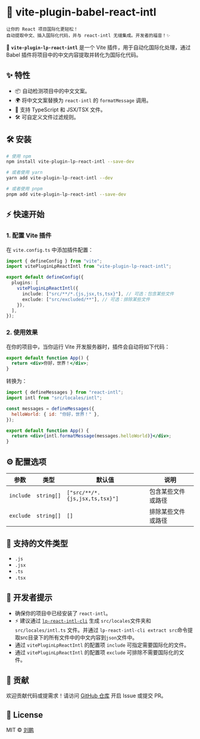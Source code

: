 
# 🌟 vite-plugin-babel-react-intl

    让你的 React 项目国际化更轻松！
    自动提取中文、插入国际化代码，并与 react-intl 无缝集成。开发者的福音！✨

🚀 **`vite-plugin-lp-react-intl`** 是一个 Vite 插件，用于自动化国际化处理，通过 Babel 插件将项目中的中文内容提取并转化为国际化代码。

## ✨ 特性

- 📦 自动检测项目中的中文文案。
- 🌍 将中文文案替换为 `react-intl` 的 `formatMessage` 调用。
- 📂 支持 TypeScript 和 JSX/TSX 文件。
- 🛠 可自定义文件过滤规则。

## 🛠 安装

```bash
# 使用 npm
npm install vite-plugin-lp-react-intl --save-dev

# 或者使用 yarn
yarn add vite-plugin-lp-react-intl --dev

# 或者使用 pnpm
pnpm add vite-plugin-lp-react-intl --save-dev

```


## ⚡ 快速开始

### 1. 配置 Vite 插件

在 `vite.config.ts` 中添加插件配置：

```typescript
import { defineConfig } from "vite";
import vitePluginLpReactIntl from "vite-plugin-lp-react-intl";

export default defineConfig({
  plugins: [
    vitePluginLpReactIntl({
      include: ["src/**/*.{js,jsx,ts,tsx}"], // 可选：包含某些文件
      exclude: ["src/excluded/**"], // 可选：排除某些文件
    }),
  ],
});
```

### 2. 使用效果

在你的项目中，当你运行 Vite 开发服务器时，插件会自动将如下代码：

```jsx
export default function App() {
  return <div>你好，世界！</div>;
}
```

转换为：

```jsx
import { defineMessages } from "react-intl";
import intl from "src/locales/intl";

const messages = defineMessages({
  helloWorld: { id: "你好，世界！" },
});

export default function App() {
  return <div>{intl.formatMessage(messages.helloWorld)}</div>;
}
```

## ⚙️ 配置选项

| 参数         | 类型           | 默认值            | 说明                             |
| ------------ | -------------- | ----------------- | -------------------------------- |
| `include`    | `string[]`     | `["src/**/*.{js,jsx,ts,tsx}"]` | 包含某些文件或路径               |
| `exclude`    | `string[]`     | `[]`              | 排除某些文件或路径               |

## 🤖 支持的文件类型

- `.js`
- `.jsx`
- `.ts`
- `.tsx`

## 📄 开发者提示

- 确保你的项目中已经安装了 `react-intl`。
- ⚡ 建议通过 [`lp-react-intl-cli`](https://www.npmjs.com/package/lp-react-intl-cli) 生成 `src/locales`文件夹和 `src/locales/intl.ts` 文件。并通过 `lp-react-intl-cli extract src`命令提取src目录下的所有文件中的中文内容到`json`文件中。
- 通过 `vitePluginLpReactIntl` 的配置项 `include` 可指定需要国际化的文件。
- 通过 `vitePluginLpReactIntl` 的配置项 `exclude` 可排除不需要国际化的文件。

## 🤝 贡献

欢迎贡献代码或提需求！请访问 [GitHub 仓库](https://github.com/miniliupeng/vite-plugin-lp-react-intl) 开启 Issue 或提交 PR。

## 📄 License

MIT © [刘鹏](https://github.com/miniliupeng)
